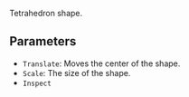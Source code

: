 Tetrahedron shape.

## Parameters

* `Translate`: Moves the center of the shape.
* `Scale`: The size of the shape.
* `Inspect`